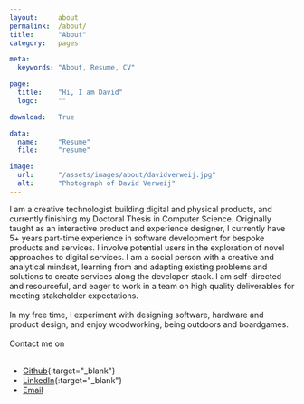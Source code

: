 ```yaml
---
layout:     about
permalink:  /about/
title:      "About"
category:   pages

meta:
  keywords: "About, Resume, CV"

page:
  title:    "Hi, I am David"
  logo:     ""

download:   True

data:
  name:     "Resume"
  file:     "resume"

image:
  url:      "/assets/images/about/davidverweij.jpg"
  alt:      "Photograph of David Verweij"
---
```

I am a creative technologist building digital and physical products, and currently finishing my Doctoral Thesis in Computer Science. Originally taught as an interactive product and experience designer, I currently have 5+ years part-time experience in software development for bespoke products and services. I involve potential users in the exploration of novel approaches to digital services. I am a social person with a creative and analytical mindset, learning from and adapting existing problems and solutions to create services along the developer stack. I am self-directed and resourceful, and eager to work in a team on high quality deliverables for meeting stakeholder expectations.
<br/><br/>
In my free time, I experiment with designing software, hardware and product design, and enjoy woodworking, being outdoors and boardgames.
<br/><br/>
Contact me on
<br/><br/>
- [Github](https://github.com/davidverweij){:target="_blank"}
- [LinkedIn](https://www.linkedin.com/in/davidverweij/){:target="_blank"}
- [Email](mailto:hi@davidverweij.com)